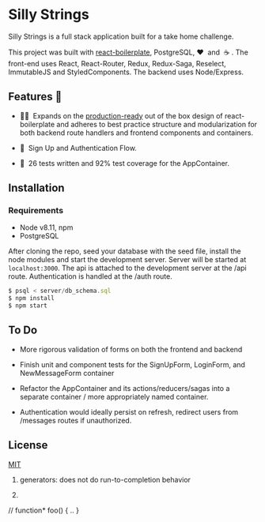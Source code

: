 # Silly Strings

Silly Strings is a full stack application built for a take home challenge.

This project was built with
[react-boilerplate](https://www.reactboilerplate.com), PostgreSQL,&nbsp;❤️ &nbsp;and &nbsp;☕️&nbsp;. The front-end uses React, React-Router, Redux, Redux-Saga, Reselect, ImmutableJS and StyledComponents. The backend uses Node/Express.

## Features 🐛

- 👍🏼 &nbsp;Expands on the [production-ready](https://github.com/react-boilerplate/react-boilerplate#quick-start) out of the box design of react-boilerplate and adheres to best practice structure and modularization for both backend route handlers and frontend components and containers.

- 🚥 &nbsp;Sign Up and Authentication Flow.

- 🐛 &nbsp;26 tests written and 92% test coverage for the AppContainer.

## Installation

### Requirements

- Node v8.11, npm
- PostgreSQL

After cloning the repo, seed your database with the seed file, install the node modules and start the development server. Server will be started at `localhost:3000`. The api is attached to the development server at the /api route. Authentication is handled at the /auth route.

```js
$ psql < server/db_schema.sql
$ npm install
$ npm start
```

## To Do

- More rigorous validation of forms on both the frontend and backend

- Finish unit and component tests for the SignUpForm, LoginForm, and NewMessageForm container

- Refactor the AppContainer and its actions/reducers/sagas into a separate container / more appropriately named container.

- Authentication would ideally persist on refresh, redirect users from /messages routes if unauthorized.

## License

[MIT](https://choosealicense.com/licenses/mit/)






1. generators: 
    does not do run-to-completion behavior
    
2. 
// function* foo() { .. }